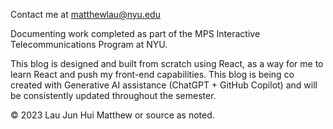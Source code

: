 Contact me at matthewlau@nyu.edu

Documenting work completed as part of the MPS Interactive Telecommunications Program at NYU.

This blog is designed and built from scratch using React, as a way for me to learn React and push my front-end capabilities. This blog is being co created with Generative AI assistance (ChatGPT + GitHub Copilot) and will be consistently updated throughout the semester.

© 2023 Lau Jun Hui Matthew or source as noted.
